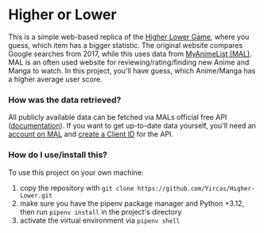 # Higher or Lower
This is a simple web-based replica of the [Higher Lower Game](http://www.higherlowergame.com/), where you guess, which item has a bigger statistic. The original website compares Google searches from 2017, while this uses data from [MyAnimeList (MAL)](https://myanimelist.net/). MAL is an often used website for reviewing/rating/finding new Anime and Manga to watch. In this project, you'll have guess, which Anime/Manga has a higher average user score.

### How was the data retrieved?
All publicly available data can be fetched via MALs official free API ([documentation](https://myanimelist.net/apiconfig/references/api/v2)). If you want to get up-to-date data yourself, you'll need an [account on MAL](https://myanimelist.net/register.php?from=%2F&) and [create a Client ID](https://myanimelist.net/apiconfig/create) for the API.

### How do I use/install this?
To use this project on your own machine:
1. copy the repository with ```git clone https://github.com/Yircas/Higher-Lower.git```
2. make sure you have the pipenv package manager and Python +3.12, then run ```pipenv install``` in the project's directory
3. activate the virtual environment via ```pipenv shell```